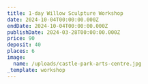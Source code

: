 ```yaml
---
title: 1-day Willow Sculpture Workshop
date: 2024-10-04T00:00:00.000Z
endDate: 2024-10-04T00:00:00.000Z
publishDate: 2024-03-28T00:00:00.000Z
price: 90
deposit: 40
places: 6
image:
  name: /uploads/castle-park-arts-centre.jpg
_template: workshop
---
```


